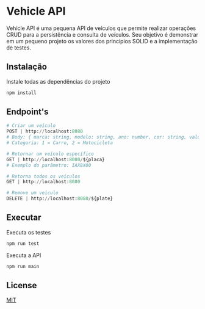 # Vehicle API

Vehicle API é uma pequena API de veículos que permite realizar operações CRUD para a persistência e consulta de veículos. Seu objetivo é demonstrar em um pequeno projeto os valores dos princípios SOLID e a implementação de testes.

## Instalação
Instale todas as dependências do projeto
```bash
npm install
```

## Endpoint's

```python
# Criar um veículo
POST | http://localhost:8080
# Body: { marca: string, modelo: string, ano: number, cor: string, valor: number, id_categoria: number }
# Categoria: 1 = Carro, 2 = Motocicleta
```

```python
# Retornar um veículo específico
GET | http://localhost:8080/${placa} 
# Exemplo do parâmetro: IAX8X00

# Retorna todos os veículos
GET | http://localhost:8080
```

```python
# Remove um veículo
DELETE | http://localhost:8080/${plate}
```



## Executar
Executa os testes
```bash
npm run test
```
Executa a API
```bash
npm run main
```

## License
[MIT](https://choosealicense.com/licenses/mit/)
